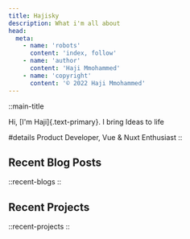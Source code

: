 ```yaml
---
title: Hajisky
description: What i'm all about
head:
  meta:
    - name: 'robots'
      content: 'index, follow'
    - name: 'author'
      content: 'Haji Mmohammed'
    - name: 'copyright'
      content: '© 2022 Haji Mmohammed'
---
```


::main-title

Hi, [I'm Haji]{.text-primary}. I bring Ideas to life

#details
Product Developer, Vue & Nuxt Enthusiast
::

## Recent Blog Posts

::recent-blogs
::

## Recent Projects

::recent-projects
::

